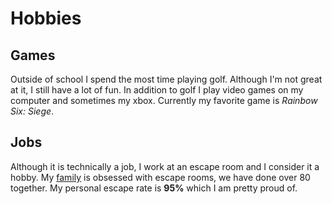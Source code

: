 # Hobbies

## Games
Outside of school I spend the most time playing golf. Although I'm not great at it, I still have a lot of fun. In addition to golf I play video games on my computer and sometimes my xbox. Currently my favorite game is *Rainbow Six: Siege*.

## Jobs
Although it is technically a job, I work at an escape room and I consider it a hobby. My [family](/rxruiz/RileyRuizMidtermProject/wiki/AboutMe.md#family) is obsessed with escape rooms, we have done over 80 together. My personal escape rate is **95%** which I am pretty proud of. 

